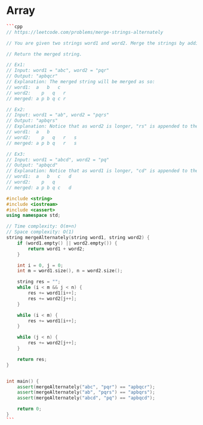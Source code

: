 # Array

````cpp
```cpp
// https://leetcode.com/problems/merge-strings-alternately

// You are given two strings word1 and word2. Merge the strings by adding letters in alternating order, starting with word1. If a string is longer than the other, append the additional letters onto the end of the merged string.

// Return the merged string.

// Ex1: 
// Input: word1 = "abc", word2 = "pqr"
// Output: "apbqcr"
// Explanation: The merged string will be merged as so:
// word1:  a   b   c
// word2:    p   q   r
// merged: a p b q c r

// Ex2:
// Input: word1 = "ab", word2 = "pqrs"
// Output: "apbqrs"
// Explanation: Notice that as word2 is longer, "rs" is appended to the end.
// word1:  a   b 
// word2:    p   q   r   s
// merged: a p b q   r   s

// Ex3:
// Input: word1 = "abcd", word2 = "pq"
// Output: "apbqcd"
// Explanation: Notice that as word1 is longer, "cd" is appended to the end.
// word1:  a   b   c   d
// word2:    p   q 
// merged: a p b q c   d

#include <string>
#include <iostream>
#include <cassert>
using namespace std;

// Time complexity: O(m+n)
// Space complexity: O(1)
string mergeAlternately(string word1, string word2) {
    if (word1.empty() || word2.empty()) {
        return word1 + word2;
    }

    int i = 0, j = 0;
    int m = word1.size(), n = word2.size();

    string res = "";
    while (i < m && j < n) {
        res += word1[i++];
        res += word2[j++];
    }

    while (i < m) {
        res += word1[i++];
    }

    while (j < n) {
        res += word2[j++];
    }

    return res;
}


int main() {
    assert(mergeAlternately("abc", "pqr") == "apbqcr");
    assert(mergeAlternately("ab", "pqrs") == "apbqrs");
    assert(mergeAlternately("abcd", "pq") == "apbqcd");

    return 0;
}
```
````
